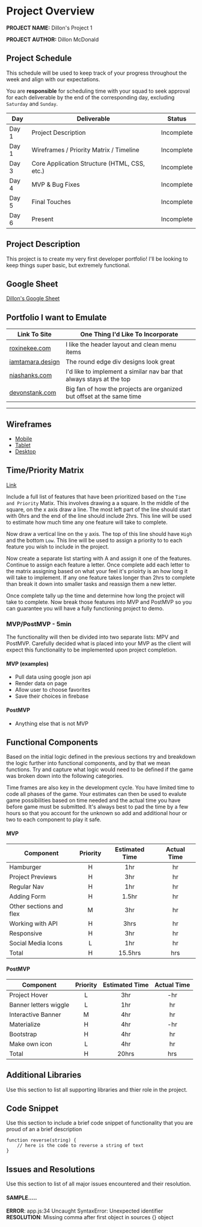 # Project Overview

**PROJECT NAME:** Dillon's Project 1

**PROJECT AUTHOR:** Dillon McDonald

## Project Schedule

This schedule will be used to keep track of your progress throughout the week and align with our expectations.  

You are **responsible** for scheduling time with your squad to seek approval for each deliverable by the end of the corresponding day, excluding `Saturday` and `Sunday`.

|  Day | Deliverable | Status
|---|---| ---|
|Day 1| Project Description | Incomplete
|Day 1| Wireframes / Priority Matrix / Timeline | Incomplete
|Day 3| Core Application Structure (HTML, CSS, etc.) | Incomplete
|Day 4| MVP & Bug Fixes | Incomplete
|Day 5| Final Touches | Incomplete
|Day 6| Present | Incomplete


## Project Description

This project is to create my very first developer portfolio! I'll be looking to keep things super basic, but extremely functional.

## Google Sheet

[Dillon's Google Sheet](https://spreadsheets.google.com/feeds/list/1FRym7aCbqwt12Xqfsnt2gly2MUeSNl8mZK7w3RqiLLY/1/public/full?alt=json) 

## Portfolio I want to Emulate

<!-- Search and compare at least 3 profile web sites.  Record your findings in the table below and include some aspect of the site that you would like to incorporate into your own site. -->

Link To Site  | One Thing I'd Like To Incorporate | 
| ------------- | ------------- |
| [roxinekee.com](https://www.roxinekee.com/)| I like the header layout and clean menu items |
|[iamtamara.design](https://www.iamtamara.design/) | The round edge div designs look great |
| [niashanks.com](https://niashanks.com/) |  I'd like to implement a similar nav bar that always stays at the top |
|[devonstank.com](https://www.devonstank.com/) | Big fan of how the projects are organized but offset at the same time  |

---

## Wireframes

<!-- Upload images of wireframe to cloudinary and add the link here with a description of the specific wireframe. Do not include the actual image and have it render on the page.   -->

- [Mobile](https://imgur.com/C9k9Hn5)
- [Tablet](https://imgur.com/tBT14rx)
- [Desktop](https://imgur.com/xTx7pHz)

<!-- Wireframing Resources:

- [Mockflow](https://mockflow.com/app/#Wireframe)
- [Figma](https://www.figma.com/) -->


## Time/Priority Matrix 

[Link](https://res.cloudinary.com/jkeohan/image/upload/a_270/v1591621734/project1_matrix_ocy5gc_h1kg0m.jpg)

Include a full list of features that have been prioritized based on the `Time and Priority` Matix.  This involves drawing a a square.  In the middle of the square, on the x axis draw a line.  The most left part of the line should start with 0hrs and the end of the line should include 2hrs.  This line will be used to estimate how much time any one feature will take to complete. 

Now draw a vertical line on the y axis.  The top of this line should have `High` and the bottom `Low`.  This line will be used to assign a priority to to each feature you wish to include in the project.  

Now create a separate list starting with A and assign it one of the features.  Continue to assign each feature a letter.  Once complete add each letter to the matrix assigning based on what your feel it's prioirty is an how long it will take to implement. If any one feature takes longer than 2hrs to complete than break it down into smaller tasks and reassign them a new letter. 

Once complete tally up the time and determine how long the project will take to complete. Now break those features into MVP and PostMVP so you can guarantee you will have a fully functioning project to demo. 

### MVP/PostMVP - 5min

The functionality will then be divided into two separate lists: MPV and PostMVP.  Carefully decided what is placed into your MVP as the client will expect this functionality to be implemented upon project completion.  

#### MVP (examples)

- Pull data using google json api
- Render data on page 
- Allow user to choose favorites 
- Save their choices in firebase

#### PostMVP 

- Anything else that is not MVP

## Functional Components

Based on the initial logic defined in the previous sections try and breakdown the logic further into functional components, and by that we mean functions.  Try and capture what logic would need to be defined if the game was broken down into the following categories.

Time frames are also key in the development cycle.  You have limited time to code all phases of the game.  Your estimates can then be used to evalute game possibilities based on time needed and the actual time you have before game must be submitted. It's always best to pad the time by a few hours so that you account for the unknown so add and additional hour or two to each component to play it safe.

#### MVP
| Component | Priority | Estimated Time | Actual Time |
| --- | :---: |  :---: | :---: | 
| Hamburger | H | 1hr | hr |
| Project Previews | H | 3hr | hr |
| Regular Nav | H | 1hr | hr |  
| Adding Form | H | 1.5hr|  hr | 
| Other sections and flex| M | 3hr | hr|
| Working with API | H | 3hrs|  hr | 
| Responsive | H | 3hr | hr | hr |
| Social Media Icons | L | 1hr |  hr |
| Total | H | 15.5hrs| hrs |

#### PostMVP
| Component | Priority | Estimated Time | Actual Time |
| --- | :---: |  :---: | :---: | 
| Project Hover | L | 3hr | -hr | hr |
| Banner letters wiggle | L | 1hr | hr |
| Interactive Banner | M | 4hr | hr |
| Materialize | H | 4hr | -hr | hr |
| Bootstrap | H | 4hr | hr |
| Make own icon | L | 4hr | hr |
| Total | H | 20hrs| hrs |

## Additional Libraries
 Use this section to list all supporting libraries and thier role in the project. 

## Code Snippet

Use this section to include a brief code snippet of functionality that you are proud of an a brief description  

```
function reverse(string) {
	// here is the code to reverse a string of text
}
```

## Issues and Resolutions
 Use this section to list of all major issues encountered and their resolution.

#### SAMPLE.....
**ERROR**: app.js:34 Uncaught SyntaxError: Unexpected identifier                                
**RESOLUTION**: Missing comma after first object in sources {} object
